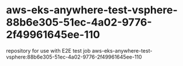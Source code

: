 # aws-eks-anywhere-test-vsphere-88b6e305-51ec-4a02-9776-2f49961645ee-110
repository for use with E2E test job aws-eks-anywhere-test-vsphere:88b6e305-51ec-4a02-9776-2f49961645ee-110
